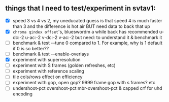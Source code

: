 ## things that I need to test/experiment in svtav1:

- [X] speed 3 vs 4 vs 2, my uneducated guess is that speed 4 is much faster than 3 and the difference is hot air BUT
  need data to back that up
- [X] `chroma qindex offset`'s, blueswordm a while back has recommended u-dc:-2 u-ac:-2 v-dc:-2 v-ac:-2 but need: to
  understand it & benchmark it
- [ ] benchmark & test --tune 0 compared to 1. For example, why is 1 default if 0 is so better??
- [ ] benchmark & test --enable-overlays
- [X] experiment with superresolution
- [ ] experiment with S frames (golden refreshes, etc)
- [ ] experiment with reference scaling
- [ ] tile cols/rows effect on efficiency
- [ ] experiment with gop, open gop? 9999 frame gop with s frames? etc
- [ ] undershoot-pct overshoot-pct mbr-overshoot-pct & capped crf for uhd encoding